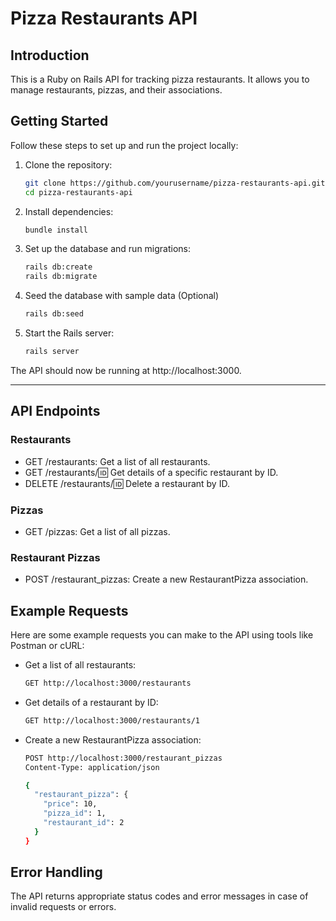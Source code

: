 # Pizza Restaurants API

## Introduction

This is a Ruby on Rails API for tracking pizza restaurants. It allows you to manage restaurants, pizzas, and their associations.


## Getting Started

Follow these steps to set up and run the project locally:

1. Clone the repository:

   ```bash
   git clone https://github.com/yourusername/pizza-restaurants-api.git
   cd pizza-restaurants-api
2. Install dependencies:

   ```bash
   bundle install
3. Set up the database and run migrations:

   ```bash
   rails db:create
   rails db:migrate
4. Seed the database with sample data (Optional)

   ```bash
   rails db:seed
5. Start the Rails server:
   ```bash
   rails server
The API should now be running at http://localhost:3000.

---

## API Endpoints
### Restaurants
- GET /restaurants: Get a list of all restaurants.
- GET /restaurants/:id: Get details of a specific restaurant by ID.
- DELETE /restaurants/:id: Delete a restaurant by ID.

### Pizzas
- GET /pizzas: Get a list of all pizzas.

### Restaurant Pizzas
- POST /restaurant_pizzas: Create a new RestaurantPizza association.

## Example Requests
Here are some example requests you can make to the API using tools like Postman or cURL:

- Get a list of all restaurants:

   ```bash
   GET http://localhost:3000/restaurants
- Get details of a restaurant by ID:
   ````bash
   GET http://localhost:3000/restaurants/1
- Create a new RestaurantPizza association:

   ```bash
   POST http://localhost:3000/restaurant_pizzas
   Content-Type: application/json

   {
     "restaurant_pizza": {
       "price": 10,
       "pizza_id": 1,
       "restaurant_id": 2
     }
   }
## Error Handling
The API returns appropriate status codes and error messages in case of invalid requests or errors.

